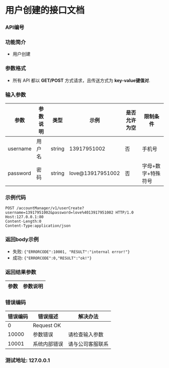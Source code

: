 用户创建的接口文档
=================================

### API编号

### 功能简介
* 用户创建

### 参数格式

* 所有 API 都以 **GET/POST** 方式请求，且传送方式为 **key-value键值对**.

### 输入参数


 参数           |参数说明                 |  类型       |   示例         |是否允许为空|  限制条件
----------------|-------------------------|-------------|----------------|------------|---------------------
username        |用户名                   |string       |13917951002     |否          |手机号
password        |密码                     |string       |love@13917951002|否          |字母+数字+特殊符号

### 示例代码

    POST /accountManager/v1/userCreate?username=13917951002&password=love%4013917951002 HTTP/1.0
    Host:127.0.0.1:80
    Content-Length:0
    Content-Type:application/json


### 返回body示例

* 失败: `{"ERRORCODE":10001, "RESULT":"internal error!"}`
* 成功: `{"ERRORCODE":0,"RESULT":"ok!"}`


### 返回结果参数

参数            | 参数说明
----------------|-------------------------------


### 错误编码

错误编码    | 错误描述                  | 解决办法
------------|---------------------------|------------------
0           | Request OK                |
10000       | 参数错误                  | 请检查输入参数
10001       | 系统内部错误              | 请与公司客服联系

### 测试地址: 127.0.0.1

